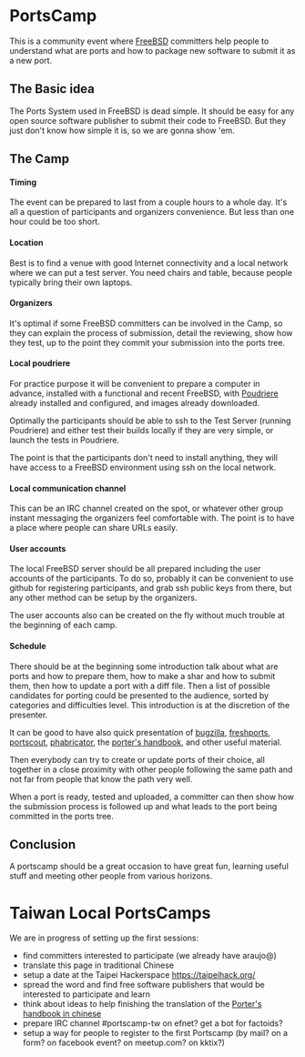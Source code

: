 
PortsCamp
==============

This is a community event where [FreeBSD][freebsd] committers help people to understand what are ports and how to package new software to submit it as a new port.

The Basic idea
------------------
The Ports System used in FreeBSD is dead simple. It should be easy for any open source software publisher to submit their code to FreeBSD. But they just don't know how simple it is, so we are gonna show 'em.

The Camp
-------------------

#### Timing

The event can be prepared to last from a couple hours to a whole day. It's all a question of participants and organizers convenience. But less than one hour could be too short.

#### Location

Best is to find a venue with good Internet connectivity and a local network where we can put a test server. You need chairs and table, because people typically bring their own laptops.

#### Organizers

It's optimal if some FreeBSD committers can be involved in the Camp, so they can explain the process of submission, detail the reviewing, show how they test, up to the point they commit your submission into the ports tree.

#### Local poudriere

For practice purpose it will be convenient to prepare a computer in advance, installed with a functional and recent FreeBSD, with [Poudriere][poudriere] already installed and configured, and images already downloaded.

Optimally the participants should be able to ssh to the Test Server (running Poudriere) and either test their builds locally if they are very simple, or launch the tests in Poudriere.

The point is that the participants don't need to install anything, they will have access to a FreeBSD environment using ssh on the local network.

#### Local communication channel

This can be an IRC channel created on the spot, or whatever other group instant messaging the organizers feel comfortable with. The point is to have a place where people can share URLs easily.

#### User accounts

The local FreeBSD server should be all prepared including the user accounts of the participants. To do so, probably it can be convenient to use github for registering participants, and grab ssh public keys from there, but any other method can be setup by the organizers.

The user accounts also can be created on the fly without much trouble at the beginning of each camp.

#### Schedule

There should be at the beginning some introduction talk about what are ports and how to prepare them, how to make a shar and how to submit them, then how to update a port with a diff file. Then a list of possible candidates for porting could be presented to the audience, sorted by categories and difficulties level. This introduction is at the discretion of the presenter.

It can be good to have also quick presentation of [bugzilla][bugzilla], [freshports][freshports], [portscout][portscout], [phabricator][phabricator], the [porter's handbook][porterhandbook], and other useful material.

Then everybody can try to create or update ports of their choice, all together in a close proximity with other people following the same path and not far from people that know the path very well.

When a port is ready, tested and uploaded, a committer can then show how the submission process is followed up and what leads to the port being committed in the ports tree.

Conclusion
-------------

A portscamp should be a great occasion to have great fun, learning useful stuff and meeting other people from various horizons.


Taiwan Local PortsCamps
=============================

We are in progress of setting up the first sessions:

- find committers interested to participate (we already have araujo@)
- translate this page in traditional Chinese
- setup a date at the Taipei Hackerspace https://taipeihack.org/
- spread the word and find free software publishers that would be interested to participate and learn
- think about ideas to help finishing the translation of the [Porter's handbook in chinese][porterhandbooktw]
- prepare IRC channel #portscamp-tw on efnet? get a bot for factoids?
- setup a way for people to register to the first Portscamp (by mail? on a form? on facebook event? on meetup.com? on kktix?)


[freebsd]: https://www.freebsd.org/
[freshports]: http://www.freshports.org/
[portscout]: http://portscout.freebsd.org/
[bugzilla]: https://bugs.freebsd.org/bugzilla/
[phabricator]: https://reviews.freebsd.org/
[poudriere]: https://www.freebsd.org/doc/handbook/ports-poudriere.html
[porterhandbook]: https://www.freebsd.org/doc/en/books/porters-handbook/
[porterhandbooktw]: https://www.freebsd.org/doc/zh_TW/books/porters-handbook/
